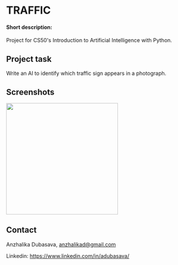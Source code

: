 ﻿# TRAFFIC
#### Short description:
Project for CS50's Introduction to Artificial Intelligence with Python.

## Project task

Write an AI to identify which traffic sign appears in a photograph.

## Screenshots
<img src="https://github.com/adubasava/traffic/assets/146720159/64d9365b-ac95-40c1-9df0-0c489388625e" width="300">

## Contact
Anzhalika Dubasava, anzhalikad@gmail.com

Linkedin: https://www.linkedin.com/in/adubasava/
